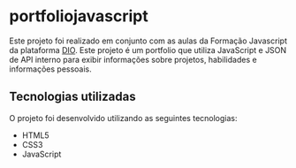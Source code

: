 # portfoliojavascript
Este projeto foi realizado em conjunto com as aulas da Formação Javascript da plataforma [DIO](https://dio.me).
Este projeto é um portfolio que utiliza JavaScript e JSON de API interno para exibir informações sobre projetos, habilidades e informações pessoais.

## Tecnologias utilizadas
O projeto foi desenvolvido utilizando as seguintes tecnologias:

* HTML5
* CSS3
* JavaScript
